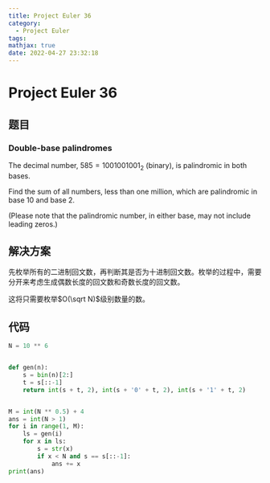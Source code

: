 ```yaml
---
title: Project Euler 36
category:
  - Project Euler
tags:
mathjax: true
date: 2022-04-27 23:32:18
---
```


<escape><!-- more --></escape>

# Project Euler 36

## 题目

### Double-base palindromes

The decimal number, $585 = 1001001001_2$ (binary), is palindromic in both bases.

Find the sum of all numbers, less than one million, which are palindromic in base $10$ and base $2$.

(Please note that the palindromic number, in either base, may not include leading zeros.)

## 解决方案

先枚举所有的二进制回文数，再判断其是否为十进制回文数。枚举的过程中，需要分开来考虑生成偶数长度的回文数和奇数长度的回文数。

这将只需要枚举$O(\sqrt N)$级别数量的数。

## 代码

```Python
N = 10 ** 6


def gen(n):
    s = bin(n)[2:]
    t = s[::-1]
    return int(s + t, 2), int(s + '0' + t, 2), int(s + '1' + t, 2)


M = int(N ** 0.5) + 4
ans = int(N > 1)
for i in range(1, M):
    ls = gen(i)
    for x in ls:
        s = str(x)
        if x < N and s == s[::-1]:
            ans += x
print(ans)
```
